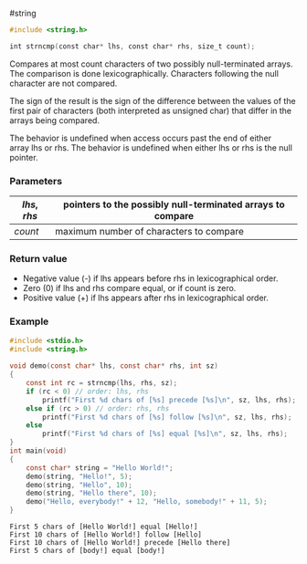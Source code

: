 #string

```c
#include <string.h>

int strncmp(const char* lhs, const char* rhs, size_t count);
```

Compares at most count characters of two possibly null-terminated arrays. The comparison is done lexicographically. Characters following the null character are not compared.

The sign of the result is the sign of the difference between the values of the first pair of characters (both interpreted as unsigned char) that differ in the arrays being compared.

The behavior is undefined when access occurs past the end of either array lhs or rhs. The behavior is undefined when either lhs or rhs is the null pointer.

### Parameters
| *lhs*, *rhs* | pointers to the possibly null-terminated arrays to compare |
| ---- | ---- |
| *count* | maximum number of characters to compare |

### Return value
- Negative value (-) if lhs appears before rhs in lexicographical order.
- Zero (0) if lhs and rhs compare equal, or if count is zero.
- Positive value (+) if lhs appears after rhs in lexicographical order.

### Example
```c
#include <stdio.h>
#include <string.h>
 
void demo(const char* lhs, const char* rhs, int sz)
{
    const int rc = strncmp(lhs, rhs, sz);
    if (rc < 0) // order: lhs, rhs
        printf("First %d chars of [%s] precede [%s]\n", sz, lhs, rhs);
    else if (rc > 0) // order: rhs, rhs
        printf("First %d chars of [%s] follow [%s]\n", sz, lhs, rhs);
    else
        printf("First %d chars of [%s] equal [%s]\n", sz, lhs, rhs);
}
int main(void)
{
    const char* string = "Hello World!";
    demo(string, "Hello!", 5);
    demo(string, "Hello", 10);
    demo(string, "Hello there", 10);
    demo("Hello, everybody!" + 12, "Hello, somebody!" + 11, 5);
}
```
```text
First 5 chars of [Hello World!] equal [Hello!]
First 10 chars of [Hello World!] follow [Hello]
First 10 chars of [Hello World!] precede [Hello there]
First 5 chars of [body!] equal [body!]
```